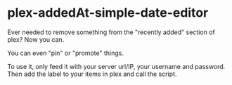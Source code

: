 # plex-addedAt-simple-date-editor

Ever needed to remove something from the "recently added" section of plex? Now you can.

You can even "pin" or "promote" things.

To use it, only feed it with your server url/IP, your username and password.
Then add the label to your items in plex and call the script.
